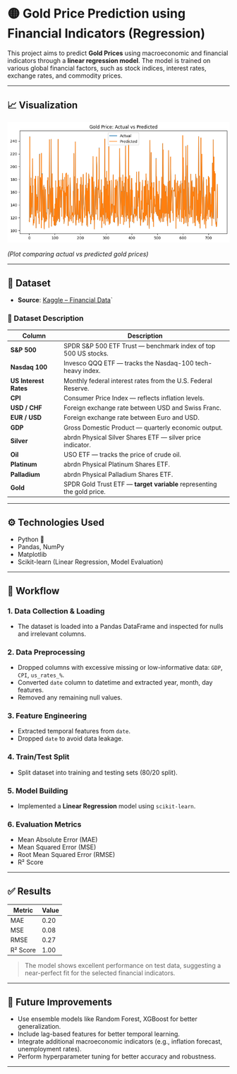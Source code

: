 # 🟡 Gold Price Prediction using Financial Indicators (Regression)

This project aims to predict **Gold Prices** using macroeconomic and financial indicators through a **linear regression model**. The model is trained on various global financial factors, such as stock indices, interest rates, exchange rates, and commodity prices.

---

## 📈 Visualization

![Actual_Vs_Prdicted](screenshots/output.png)

*(Plot comparing actual vs predicted gold prices)*

---

## 📁 Dataset

- **Source**: [Kaggle – Financial Data](https://www.kaggle.com/datasets/franciscogcc/financial-data?select=financial_regression.csv)`

### 🧾 Dataset Description

| **Column**            | **Description**                                                                 |
|------------------------|---------------------------------------------------------------------------------|
| **S&P 500**            | SPDR S&P 500 ETF Trust — benchmark index of top 500 US stocks.                 |
| **Nasdaq 100**         | Invesco QQQ ETF — tracks the Nasdaq-100 tech-heavy index.                      |
| **US Interest Rates**  | Monthly federal interest rates from the U.S. Federal Reserve.                  |
| **CPI**                | Consumer Price Index — reflects inflation levels.                              |
| **USD / CHF**          | Foreign exchange rate between USD and Swiss Franc.                             |
| **EUR / USD**          | Foreign exchange rate between Euro and USD.                                    |
| **GDP**                | Gross Domestic Product — quarterly economic output.                            |
| **Silver**             | abrdn Physical Silver Shares ETF — silver price indicator.                     |
| **Oil**                | USO ETF — tracks the price of crude oil.                                       |
| **Platinum**           | abrdn Physical Platinum Shares ETF.                                            |
| **Palladium**          | abrdn Physical Palladium Shares ETF.                                           |
| **Gold**               | SPDR Gold Trust ETF — **target variable** representing the gold price.         |

---

## ⚙️ Technologies Used

- Python 🐍
- Pandas, NumPy
- Matplotlib
- Scikit-learn (Linear Regression, Model Evaluation)

---

## 📌 Workflow

### 1. **Data Collection & Loading**
- The dataset is loaded into a Pandas DataFrame and inspected for nulls and irrelevant columns.

### 2. **Data Preprocessing**
- Dropped columns with excessive missing or low-informative data: `GDP`, `CPI`, `us_rates_%`.
- Converted `date` column to datetime and extracted year, month, day features.
- Removed any remaining null values.

### 3. **Feature Engineering**
- Extracted temporal features from `date`.
- Dropped `date` to avoid data leakage.

### 4. **Train/Test Split**
- Split dataset into training and testing sets (80/20 split).

### 5. **Model Building**
- Implemented a **Linear Regression** model using `scikit-learn`.

### 6. **Evaluation Metrics**
- Mean Absolute Error (MAE)
- Mean Squared Error (MSE)
- Root Mean Squared Error (RMSE)
- R² Score

---

## ✅ Results

| **Metric**     | **Value** |
|----------------|-----------|
| MAE            | 0.20      |
| MSE            | 0.08      |
| RMSE           | 0.27      |
| R² Score       | 1.00      |

> The model shows excellent performance on test data, suggesting a near-perfect fit for the selected financial indicators.

---

## 🚀 Future Improvements

- Use ensemble models like Random Forest, XGBoost for better generalization.
- Include lag-based features for better temporal learning.
- Integrate additional macroeconomic indicators (e.g., inflation forecast, unemployment rates).
- Perform hyperparameter tuning for better accuracy and robustness.


---


